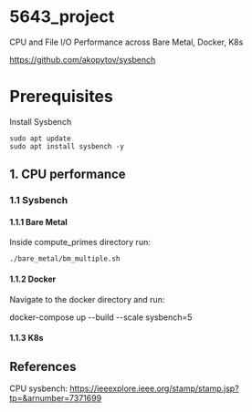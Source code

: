 # 5643_project
CPU and File I/O Performance across Bare Metal, Docker, K8s 

https://github.com/akopytov/sysbench

# Prerequisites

Install Sysbench
```
sudo apt update
sudo apt install sysbench -y
```


## 1. CPU performance
### 1.1 Sysbench

#### 1.1.1 Bare Metal
Inside compute_primes directory run:
```
./bare_metal/bm_multiple.sh
```

#### 1.1.2 Docker
Navigate to the docker directory and run:

docker-compose up --build --scale sysbench=5
#### 1.1.3 K8s





## References
CPU sysbench:
https://ieeexplore.ieee.org/stamp/stamp.jsp?tp=&arnumber=7371699

